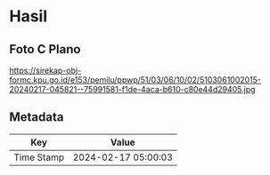 # Hasil

## Foto C Plano

https://sirekap-obj-formc.kpu.go.id/e153/pemilu/ppwp/51/03/06/10/02/5103061002015-20240217-045821--75991581-f1de-4aca-b610-c80e44d29405.jpg


## Metadata

| Key        | Value               |
| ---------- | ------------------- |
| Time Stamp | 2024-02-17 05:00:03 |




